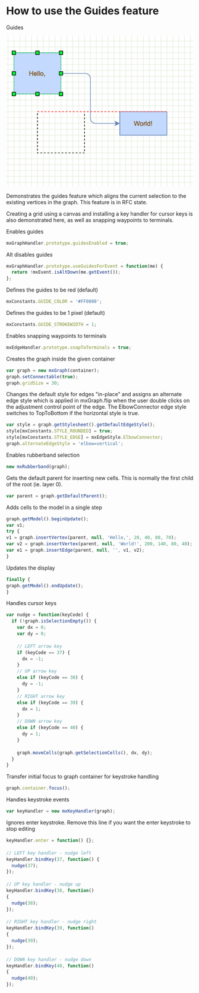 # How to use the Guides feature

Guides

![Guides](../images/examples/guides/guides-1.png "Guides")

Demonstrates the guides feature which aligns the current selection to the existing vertices
in the graph. This feature is in RFC state.

Creating a grid using a canvas and installing a key handler for cursor keys is also
demonstrated here, as well as snapping waypoints to terminals.

Enables guides

```js
mxGraphHandler.prototype.guidesEnabled = true;
```

Alt disables guides

```js
mxGraphHandler.prototype.useGuidesForEvent = function(me) {
  return !mxEvent.isAltDown(me.getEvent());
};
```

Defines the guides to be red (default)

```js
mxConstants.GUIDE_COLOR = '#FF0000';
```

Defines the guides to be 1 pixel (default)

```js
mxConstants.GUIDE_STROKEWIDTH = 1;
```

Enables snapping waypoints to terminals

```js
mxEdgeHandler.prototype.snapToTerminals = true;
```

Creates the graph inside the given container

```js
var graph = new mxGraph(container);
graph.setConnectable(true);
graph.gridSize = 30;
```

Changes the default style for edges "in-place" and assigns
an alternate edge style which is applied in mxGraph.flip
when the user double clicks on the adjustment control point
of the edge. The ElbowConnector edge style switches to TopToBottom
if the horizontal style is true.

```js
var style = graph.getStylesheet().getDefaultEdgeStyle();
style[mxConstants.STYLE_ROUNDED] = true;
style[mxConstants.STYLE_EDGE] = mxEdgeStyle.ElbowConnector;
graph.alternateEdgeStyle = 'elbow=vertical';
```

Enables rubberband selection

```js
new mxRubberband(graph);
```

Gets the default parent for inserting new cells. This
is normally the first child of the root (ie. layer 0).

```js
var parent = graph.getDefaultParent();
```

Adds cells to the model in a single step

```js
graph.getModel().beginUpdate();
var v1;
try {
v1 = graph.insertVertex(parent, null, 'Hello,', 20, 40, 80, 70);
var v2 = graph.insertVertex(parent, null, 'World!', 200, 140, 80, 40);
var e1 = graph.insertEdge(parent, null, '', v1, v2);
}
```

Updates the display

```js
finally {
graph.getModel().endUpdate();
}
```

Handles cursor keys

```js
var nudge = function(keyCode) {
  if (!graph.isSelectionEmpty()) {
    var dx = 0;
    var dy = 0;

    // LEFT arrow key
    if (keyCode == 37) {
      dx = -1;
    }
    // UP arrow key
    else if (keyCode == 38) {
      dy = -1;
    }
    // RIGHT arrow key
    else if (keyCode == 39) {
      dx = 1;
    }
    // DOWN arrow key
    else if (keyCode == 40) {
      dy = 1;
    }

    graph.moveCells(graph.getSelectionCells(), dx, dy);
  }
}
```

Transfer initial focus to graph container for keystroke handling

```js
graph.container.focus();
```

Handles keystroke events

```js
var keyHandler = new mxKeyHandler(graph);
```

Ignores enter keystroke. Remove this line if you want the
enter keystroke to stop editing

```js
keyHandler.enter = function() {};

// LEFT key handler - nudge left
keyHandler.bindKey(37, function() {
  nudge(37);
});

// UP key handler - nudge up
keyHandler.bindKey(38, function()
{
  nudge(38);
});

// RIGHT key handler - nudge right
keyHandler.bindKey(39, function()
{
  nudge(39);
});

// DOWN key handler - nudge down
keyHandler.bindKey(40, function()
{
  nudge(40);
});
```
